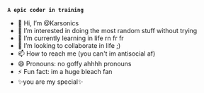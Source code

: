 **`A epic coder in training`**





- 👋 Hi, I’m @Karsonics
- 👀 I’m interested in doing the most random stuff without trying 
- 🌱 I’m currently learning in life rn fr fr 
- 💞️ I’m looking to collaborate in life ;)
- 📫 How to reach me (you can't im antisocial af)
- 😄 Pronouns: no goffy ahhhh pronouns
- ⚡ Fun fact: im a huge bleach fan 
- ✨you are my special✨
<!---
Karsonics/Karsonics is a ✨ special ✨ repository because its `README.md` (this file) appears on your GitHub profile.
You can click the Preview link to take a look at your changes.
--->
